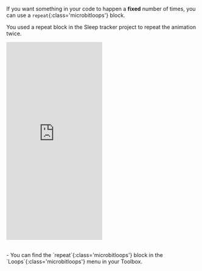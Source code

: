 If you want something in your code to happen a **fixed** number of times, you can use a `repeat`{:class='microbitloops'} block.

You used a repeat block in the Sleep tracker project to repeat the animation twice.

<div style="position:relative;height:calc(450px + 5em);width:100%;overflow:hidden;"><iframe style="position:relative;top:0;left:0;width:50%;height:100%;" src="https://makecode.microbit.org/---codeembed#pub:_aiM1PXVDg0Mb" allowfullscreen="allowfullscreen" frameborder="0" sandbox="allow-scripts allow-same-origin"></iframe></div>

<p>
<br>
- You can find the `repeat`{:class='microbitloops'} block in the `Loops`{:class='microbitloops'} menu in your Toolbox.

</p>